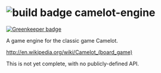 ![build badge](https://travis-ci.org/NickHeiner/camelot-engine.svg?branch=master)
camelot-engine
==============

[![Greenkeeper badge](https://badges.greenkeeper.io/NickHeiner/camelot-engine.svg)](https://greenkeeper.io/)

A game engine for the classic game Camelot.

http://en.wikipedia.org/wiki/Camelot_(board_game)

This is not yet complete, with no publicly-defined API.
